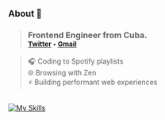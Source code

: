 ## <sub>About 👋</sub>
> ### Frontend Engineer from Cuba. <br> <sub>[Twitter](https://x.com/_akarpusky) • [Gmail](mailto:gabo.montero89@gmail.com)</sub>

> 🎧 Coding to Spotify playlists  
> 🌐 Browsing with Zen  
> ⚡ Building performant web experiences
##
[![My Skills](https://skillicons.dev/icons?i=js,ts,react,html,css,vim,nodejs,swift,docker,git,bash)](https://skillicons.dev)

